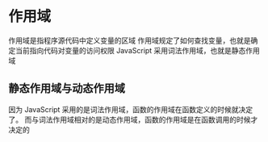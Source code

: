 # 作用域

作用域是指程序源代码中定义变量的区域
作用域规定了如何查找变量，也就是确定当前指向代码对变量的访问权限
JavaScript 采用词法作用域，也就是静态作用域

## 静态作用域与动态作用域

因为 JavaScript 采用的是词法作用域，函数的作用域在函数定义的时候就决定了。
而与词法作用域相对的是动态作用域，函数的作用域是在函数调用的时候才决定的
